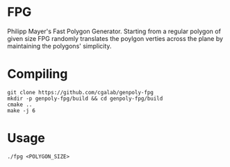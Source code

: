# FPG

Philipp Mayer's Fast Polygon Generator. Starting from a regular polygon of given size FPG randomly translates the poylgon verties across the plane by maintaining the polygons' simplicity.

# Compiling 

	git clone https://github.com/cgalab/genpoly-fpg
	mkdir -p genpoly-fpg/build && cd genpoly-fpg/build
	cmake .. 
	make -j 6

# Usage

	./fpg <POLYGON_SIZE>
	

